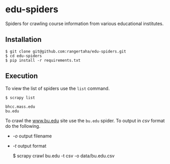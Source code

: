 edu-spiders
=============

Spiders for crawling course information from various educational institutes.



## Installation

    $ git clone git@github.com:rangertaha/edu-spiders.git
    $ cd edu-spiders
    $ pip install -r requirements.txt

## Execution

To view the list of spiders use the `list` command.

    $ scrapy list

    bhcc.mass.edu
    bu.edu


To crawl the www.bu.edu site use the `bu.edu` spider. To output in *csv* format do the following.

* *-o* output filename
* *-t* output format

    $ scrapy crawl bu.edu -t csv -o data/bu.edu.csv

